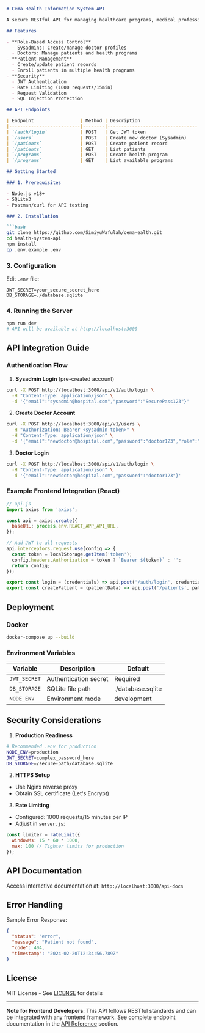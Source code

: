 ```markdown
# Cema Health Information System API

A secure RESTful API for managing healthcare programs, medical professionals, and patient enrollment. Built with Node.js, Express, and Sequelize (SQLite).

## Features

- **Role-Based Access Control**
  - Sysadmins: Create/manage doctor profiles
  - Doctors: Manage patients and health programs
- **Patient Management**
  - Create/update patient records
  - Enroll patients in multiple health programs
- **Security**
  - JWT Authentication
  - Rate Limiting (1000 requests/15min)
  - Request Validation
  - SQL Injection Protection

## API Endpoints

| Endpoint                 | Method | Description                     | Access       |
|--------------------------|--------|---------------------------------|--------------|
| `/auth/login`            | POST   | Get JWT token                   | Public       |
| `/users`                 | POST   | Create new doctor (Sysadmin)    | Sysadmin     |
| `/patients`              | POST   | Create patient record           | Doctor       |
| `/patients`              | GET    | List patients                   | Doctor/Admin |
| `/programs`              | POST   | Create health program           | Doctor/Admin |
| `/programs`              | GET    | List available programs         | Authenticated|

## Getting Started

### 1. Prerequisites

- Node.js v18+
- SQLite3
- Postman/curl for API testing

### 2. Installation

```bash
git clone https://github.com/SimiyuWafulah/cema-ealth.git
cd health-system-api
npm install
cp .env.example .env
```

### 3. Configuration

Edit `.env` file:
```env
JWT_SECRET=your_secure_secret_here
DB_STORAGE=./database.sqlite
```

### 4. Running the Server
```bash
npm run dev
# API will be available at http://localhost:3000
```

## API Integration Guide

### Authentication Flow
1. **Sysadmin Login** (pre-created account)
```bash
curl -X POST http://localhost:3000/api/v1/auth/login \
  -H "Content-Type: application/json" \
  -d '{"email":"sysadmin@hospital.com","password":"SecurePass123"}'
```

2. **Create Doctor Account**
```bash
curl -X POST http://localhost:3000/api/v1/users \
  -H "Authorization: Bearer <sysadmin-token>" \
  -H "Content-Type: application/json" \
  -d '{"email":"newdoctor@hospital.com","password":"doctor123","role":"doctor"}'
```

3. **Doctor Login**
```bash
curl -X POST http://localhost:3000/api/v1/auth/login \
  -H "Content-Type: application/json" \
  -d '{"email":"newdoctor@hospital.com","password":"doctor123"}'
```

### Example Frontend Integration (React)
```javascript
// api.js
import axios from 'axios';

const api = axios.create({
  baseURL: process.env.REACT_APP_API_URL,
});

// Add JWT to all requests
api.interceptors.request.use(config => {
  const token = localStorage.getItem('token');
  config.headers.Authorization = token ? `Bearer ${token}` : '';
  return config;
});

export const login = (credentials) => api.post('/auth/login', credentials);
export const createPatient = (patientData) => api.post('/patients', patientData);
```

## Deployment

### Docker
```bash
docker-compose up --build
```

### Environment Variables
| Variable      | Description                | Default          |
|---------------|----------------------------|------------------|
| `JWT_SECRET`  | Authentication secret      | Required         |
| `DB_STORAGE`  | SQLite file path           | ./database.sqlite|
| `NODE_ENV`    | Environment mode           | development      |

## Security Considerations

1. **Production Readiness**
```bash
# Recommended .env for production
NODE_ENV=production
JWT_SECRET=complex_password_here
DB_STORAGE=/secure-path/database.sqlite
```

2. **HTTPS Setup**
- Use Nginx reverse proxy
- Obtain SSL certificate (Let's Encrypt)

3. **Rate Limiting**
- Configured: 1000 requests/15 minutes per IP
- Adjust in `server.js`:
```javascript
const limiter = rateLimit({
  windowMs: 15 * 60 * 1000,
  max: 100 // Tighter limits for production
});
```

## API Documentation

Access interactive documentation at:
`http://localhost:3000/api-docs`


## Error Handling

Sample Error Response:
```json
{
  "status": "error",
  "message": "Patient not found",
  "code": 404,
  "timestamp": "2024-02-20T12:34:56.789Z"
}
```

## License

MIT License - See [LICENSE](LICENSE) for details

---

**Note for Frontend Developers**: This API follows RESTful standards and can be integrated with any frontend framework. See complete endpoint documentation in the [API Reference](#api-documentation) section.
```

